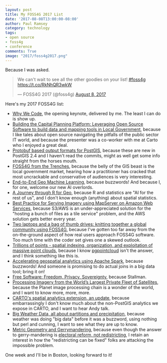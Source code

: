 ```yaml
---
layout: post
title: My FOSS4G 2017 List
date: '2017-08-08T13:00:00-08:00'
author: Paul Ramsey
category: technology
tags:
- open source
- foss4g
- conference
comments: True
image: "2017/foss4g2017.png"
---
```


Because I was asked.

<blockquote class="twitter-tweet" data-lang="en"><p lang="en" dir="ltr">We can&#39;t wait to see all the other goodies on your list! <a href="https://twitter.com/hashtag/foss4g?src=hash">#foss4g</a> <a href="https://t.co/RkNhQR3wkW">https://t.co/RkNhQR3wkW</a></p>&mdash; FOSS4G 2017 (@foss4g) <a href="https://twitter.com/foss4g/status/895034011554160640">August 8, 2017</a></blockquote>
<script async src="//platform.twitter.com/widgets.js" charset="utf-8"></script>

Here's my 2017 FOSS4G list:

* [Why We Code](http://foss4g.guide/#9M4SVbRbRSxw0c1Mt0), the opening keynote, delivered by me. The least I can do is show up.
* [Building the Capital Planning Platform: Leveraging Open Source Software to build data and mapping tools in Local Government](http://foss4g.guide/#9M4SVbT1MC6G50gV60), because I like tales about open source navigating the pitfalls of the public sector IT world, and because the presenter was a co-worker with me at Carto who I enjoyed a great deal.
* [Protobuf based output formats for PostGIS](http://foss4g.guide/#9M4SVbSfNVog3uWDXl), because these are new in PostGIS 2.4 and I haven't read the commits, might as well get some info straight from the horses mouth.
* [FOSS4G from the Trenches](http://foss4g.guide/#9M4SVbU5IEx08JBLkr), because the belly of the GIS beast is the local government market, hearing how a practitioner has cracked that most uncrackable and conservative of audiences is very interesting.
* [End-to-End Geo Machine Learning](http://foss4g.guide/#9M4SVbSJOpX62oLvzZ), because buzzwords! And because I, for one, welcome our new AI overlords.
* [A Journey through R for Geo](http://foss4g.guide/#9M4SVbVrBeMuDo0lW7), because R and statistics are "AI for the rest of us", and I don't know enough (anything) about spatial statistics.
* [Best Practice for Serving Imagery using MapServer on Amazon Web Services](http://foss4g.guide/#9M4SVbWv7hDeH6VcB3), because S3/AWS is an under-appreciated solution for the "hosting a bunch of files as a tile service" problem, and the AWS solution gets better every year.
* [Two laptops and a bag of thumb drives: knitting together a global community using FOSS4G](http://foss4g.guide/#9M4SVbXH6NVEICftjE), because I've gotten too far away from the on-the-ground aspect of how real users approach FOSS4G software. Too much time with the coder set gives one a skewed outlook.
* [Trillions of points - spatial indexing, organization, and exploitation of massive point clouds](http://foss4g.guide/#9M4SVbWv7hDeH6VcAs), because I know [pgpointcloud](http://github.com/pgpointcloud) isn't the answer, and I think something like this is.
* [Accelerating geospatial analytics using Apache Spark](http://foss4g.guide/#9M4SVbVVCy5KChqTxp), because buzzwords! And someone is promising to do actual joins in a big data tool; bring it on!
* [Free Software: Freedom, Privacy, Sovereignty](http://foss4g.guide/#9M4SVbV9EHnkBbgCPa), because Stallman.
* [Processing Imagery from the World’s Largest Private Fleet of Satellites](http://foss4g.guide/#9M4SVbZkx9UIPtpsax), because the Planet image processing chain is a wonder of the world, and I want to know more, more, more.
* [CARTO's spatial analytics extension, an update](http://foss4g.guide/#9M4SVba6vplsR00A9D), because embarrassingly I don't know much about the non-PostGIS analytics we expose in CARTO, and I want to hear Andy talk.
* [Big Weather Data, all about partitions and precipitation](http://foss4g.guide/#9M4SVbYL2QLyLVAkO3), because weather was doing "big data" before it was a buzzword, using nothing but perl and cunning, I want to see what they are up to know.
* [Metric Geometry and Gerrymandering](http://foss4g.guide/#9N2LkG7vwJhi0ywAcs), because even though the answer to gerry-mandering is [electoral reform, not redistricting](http://www.sightline.org/2017/08/02/slaying-the-gerrymander-part-1-how-to-attack-the-beast/), I retain an interest in how the "redistricting can be fixed" folks are attacking the impossible problem.

One week and I'll be in Boston, looking forward to it!

